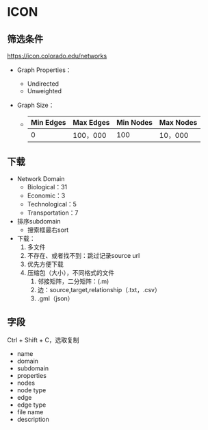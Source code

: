 # ICON

## 筛选条件

https://icon.colorado.edu/networks

- Graph Properties：

  - Undirected
  - Unweighted

- Graph Size：

  - | Min Edges | Max Edges | Min Nodes | Max Nodes |
    | --------- | --------- | --------- | --------- |
    | 0         | 100，000  | 100       | 10，000   |

## 下载

- Network Domain
  - Biological：31
  - Economic：3
  - Technological：5
  - Transportation：7
- 排序subdomain 
  - 搜索框最右sort
- 下载：
  1. 多文件
  2. 不存在、或者找不到：跳过记录source url
  3. 优先方便下载
  4. 压缩包（大小），不同格式的文件
     1. 邻接矩阵，二分矩阵：(.m)
     2. 边：source,target,relationship（.txt，.csv）
     3. .gml（json）



## 字段

Ctrl + Shift + C，选取复制

- name	
- domain	
- subdomain	
- properties	
- nodes	
- node type	
- edge	
- edge type	
- file name	
- description

